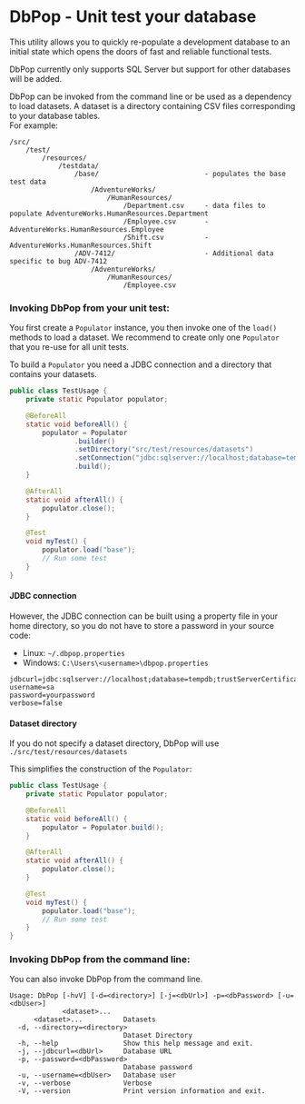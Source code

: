 # DbPop - Unit test your database

This utility allows you to quickly re-populate a development database to an initial state
which opens the doors of fast and reliable functional tests.

DbPop currently only supports SQL Server but support for other databases will be added.

DbPop can be invoked from the command line or be used as a dependency to load datasets.
A dataset is a directory containing CSV files corresponding to your database tables.<br/>
For example:

```
/src/
    /test/
        /resources/
            /testdata/
                /base/                          - populates the base test data
                    /AdventureWorks/
                        /HumanResources/
                            /Department.csv     - data files to populate AdventureWorks.HumanResources.Department
                            /Employee.csv       -                        AdventureWorks.HumanResources.Employee
                            /Shift.csv          -                        AdventureWorks.HumanResources.Shift
                /ADV-7412/                      - Additional data specific to bug ADV-7412 
                    /AdventureWorks/
                        /HumanResources/
                            /Employee.csv
```

### Invoking DbPop from your unit test:
You first create a `Populator` instance, you then invoke one of the `load()` methods to load a dataset.
We recommend to create only one `Populator` that you re-use for all unit tests.  

To build a `Populator` you need a JDBC connection and a directory that contains your datasets.

```java
public class TestUsage {
    private static Populator populator;

    @BeforeAll
    static void beforeAll() {
        populator = Populator
                .builder()
                .setDirectory("src/test/resources/datasets")
                .setConnection("jdbc:sqlserver://localhost;database=tempdb;trustServerCertificate=true", "sa", "password")
                .build();
    }

    @AfterAll
    static void afterAll() {
        populator.close();
    }

    @Test
    void myTest() {
        populator.load("base");
        // Run some test
    }
}
```

#### JDBC connection
However, the JDBC connection can be built using a property file in your home directory, so you do not have to store a password in your source code:
* Linux: `~/.dbpop.properties`
* Windows: `C:\Users\<username>\dbpop.properties`
```properties
jdbcurl=jdbc:sqlserver://localhost;database=tempdb;trustServerCertificate=true
username=sa
password=yourpassword
verbose=false
```

#### Dataset directory
If you do not specify a dataset directory, DbPop will use `./src/test/resources/datasets`

This simplifies the construction of the `Populator`:
```java
public class TestUsage {
    private static Populator populator;

    @BeforeAll
    static void beforeAll() {
        populator = Populator.build();
    }

    @AfterAll
    static void afterAll() {
        populator.close();
    }

    @Test
    void myTest() {
        populator.load("base");
        // Run some test
    }
}
```

### Invoking DbPop from the command line:
You can also invoke DbPop from the command line.
```text
Usage: DbPop [-hvV] [-d=<directory>] [-j=<dbUrl>] -p=<dbPassword> [-u=<dbUser>]
             <dataset>...
      <dataset>...          Datasets
  -d, --directory=<directory>
                            Dataset Directory
  -h, --help                Show this help message and exit.
  -j, --jdbcurl=<dbUrl>     Database URL
  -p, --password=<dbPassword>
                            Database password
  -u, --username=<dbUser>   Database user
  -v, --verbose             Verbose
  -V, --version             Print version information and exit.
```

